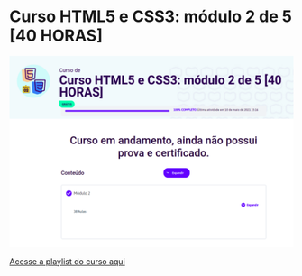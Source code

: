 # Curso HTML5 e CSS3: módulo 2 de 5 [40 HORAS]

<img src="./modulo2.png"/>

<a href="https://www.youtube.com/watch?v=vPNIAJ9B4hg&list=PLHz_AreHm4dlUpEXkY1AyVLQGcpSgVF8s" target="_blank">Acesse a playlist do curso aqui</a>
